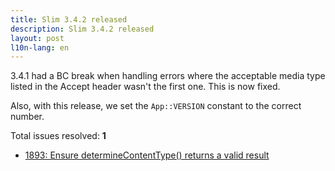 ```yaml
---
title: Slim 3.4.2 released
description: Slim 3.4.2 released
layout: post
l10n-lang: en
---
```


3.4.1 had a BC break when handling errors where the acceptable media type listed in the Accept header wasn't the first one. This is now fixed.

Also, with this release, we set the `App::VERSION` constant to the correct number.

Total issues resolved: **1**
- [1893: Ensure determineContentType() returns a valid result](https://github.com/slimphp/Slim/pull/1893)

